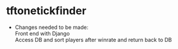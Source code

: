 # tftonetickfinder

- Changes needed to be made: \
Front end with Django \
Access DB and sort players after winrate and return back to DB

